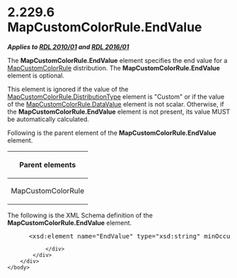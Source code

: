 <html dir="LTR" xmlns:mshelp="http://msdn.microsoft.com/mshelp" xmlns:ddue="http://ddue.schemas.microsoft.com/authoring/2003/5" xmlns:xlink="http://www.w3.org/1999/xlink" xmlns:tool="http://www.microsoft.com/tooltip">
    <head>
        <meta http-equiv="Content-Type" content="text/html; CHARSET=utf-8"></meta>
        <meta name="save" content="history"></meta>
        <title>2.229.6 MapCustomColorRule.EndValue</title>
        <xml>
            <mshelp:toctitle title="2.229.6 MapCustomColorRule.EndValue"></mshelp:toctitle>
            <mshelp:rltitle title="[MS-RDL]: MapCustomColorRule.EndValue"></mshelp:rltitle>
            <mshelp:keyword index="A" term="7f5cdc61-d4d7-428b-a8f7-50c97ca954ef"></mshelp:keyword>
            <mshelp:attr name="DCSext.ContentType" value="open specification"></mshelp:attr>
            <mshelp:attr name="AssetID" value="7f5cdc61-d4d7-428b-a8f7-50c97ca954ef"></mshelp:attr>
            <mshelp:attr name="TopicType" value="kbRef"></mshelp:attr>
            <mshelp:attr name="DCSext.Title" value="[MS-RDL]: MapCustomColorRule.EndValue" />
        </xml>
    </head>
    <body>
        <div id="header">
            <h1 class="heading">2.229.6 MapCustomColorRule.EndValue</h1>
        </div>
        <div id="mainSection">
            <div id="mainBody">
                <div id="allHistory" class="saveHistory"></div>
                <div id="sectionSection0" class="section" name="collapseableSection">
                    

<p><b><i>Applies to </i></b><a href="3428e690-a348-4ec7-8a6a-8efb42d2cdee.md"><b><i>RDL 2010/01</i></b></a><b><i>
and </i></b><a href="52ce3983-2bfc-4e72-9359-42aaf5fe4509.md"><b><i>RDL 2016/01</i></b></a></p>

<p>The <b>MapCustomColorRule.EndValue</b> element specifies the
end value for a <a href="356d5476-257c-4f3e-873d-923834c5d853.md">MapCustomColorRule</a>
distribution. The <b>MapCustomColorRule.EndValue</b> element is optional. </p>

<p>This element is ignored if the value of the <a href="07cd1c0e-1a4e-409f-8511-91cde7cfceb3.md">MapCustomColorRule.DistributionType</a>
element is &quot;Custom&quot; or if the value of the <a href="62be1b0d-da54-4b37-866a-aebdd1305bf8.md">MapCustomColorRule.DataValue</a>
element is not scalar. Otherwise, if the <b>MapCustomColorRule.EndValue</b>
element is not present, its value MUST be automatically calculated.</p>

<p>Following is the parent element of the <b>MapCustomColorRule.EndValue</b>
element.</p>

<table>
 <thead>
  <tr>
   <th>
   <p>Parent elements</p>
   </th>
  </tr>
 </thead>
 <tr>
  <td>
  <p>MapCustomColorRule</p>
  </td>
 </tr>
</table>

<p>The following is the XML Schema definition of the <b>MapCustomColorRule.EndValue</b>
element.</p>

<dl>
<dd>
<div><pre> &lt;xsd:element name=&quot;EndValue&quot; type=&quot;xsd:string&quot; minOccurs=&quot;0&quot; /&gt;
</pre></div>
</dd></dl>


                </div>
            </div>
        </div>
    </body>
</html>